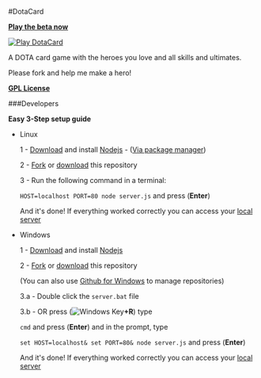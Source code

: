 #DotaCard

**[Play the beta now][1]**

[![Play DotaCard](http://rafaelcastrocouto.github.io/dotacard/img/banner.jpg)][1]

  [1]: http://dotacard.herokuapp.com/

A DOTA card game with the heroes you love and all skills and ultimates.

Please fork and help me make a hero!

__[GPL License](http://opensource.org/licenses/gpl-3.0.html)__

###Developers

**Easy 3-Step setup guide**

 * Linux

    1 - [Download](http://nodejs.org/download/) and install [Nodejs](http://nodejs.org/) - ([Via package manager](https://github.com/joyent/node/wiki/Installing-Node.js-via-package-manager))

    2 - [Fork](https://github.com/rafaelcastrocouto/dotacard/fork) or [download](https://github.com/rafaelcastrocouto/dotacard/archive/gh-pages.zip) this repository

    3 - Run the following command in a terminal: 

    `HOST=localhost PORT=80 node server.js` and press (**Enter**)
    
    And it's done! If everything worked correctly you can access your [local server](http://localhost/)

 * Windows

    1 - [Download](http://nodejs.org/download/) and install [Nodejs](http://nodejs.org/)
    
    2 - [Fork](https://github.com/rafaelcastrocouto/dotacard/fork) or [download](https://github.com/rafaelcastrocouto/dotacard/archive/gh-pages.zip) this repository
    
    (You can also use [Github for Windows](https://windows.github.com/) to manage repositories)

    3.a - Double click the `server.bat` file

    3.b - OR press (![Windows Key](https://sites.google.com/site/rafaelcastrocouto/download/win.png "Windows Key")**+R**) type 
    
    `cmd` and press (**Enter**) and in the prompt, type 
    
    `set HOST=localhost& set PORT=80& node server.js` and press (**Enter**)
    
    And it's done! If everything worked correctly you can access your [local server](http://localhost/)